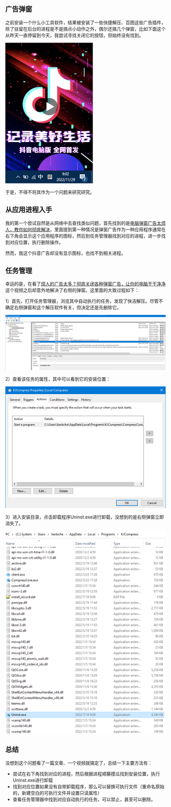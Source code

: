 ## 广告弹窗

之前安装一个什么小工具软件，结果被安装了一些快捷解压、百图这些广告插件，除了驻留在后台的进程是不是搞点小动作之外，偶尔还搞几个弹窗，比如下面这个从昨天一直停留到今天，我尝试寻找关闭它的按钮，但始终没有找到。

![](./guanggao.png)

于是，不得不将其作为一个问题来研究研究。


## 从应用进程入手

我的第一个尝试自然是从网络中去查找类似问题，首先找到的是[电脑弹窗广告太烦人，教你如何彻底解决](https://www.51cto.com/article/679668.html)，里面提到第一种情况是弹窗广告作为一种应用程序通常在右下角会显示这个应用程序的图标，然后到任务管理器找到对应的进程，进一步找到对应位置，执行删除操作。

然而，我这个抖音广告却没有显示图标，也找不到相关进程。


## 任务管理

幸运的是，在看了[烦人的广告太多？彻底关闭各种弹窗广告，让你的电脑干干净净](https://www.youtube.com/watch?v=qTbeQ-s8MmM)这个视频之后却意外地解决了右侧的弹窗。这里面的大致过程如下：

1）首先，打开任务管理器，浏览其中自动执行的任务，发现了快洁解压。尽管不确定右侧弹窗和这个解压软件有关，但决定还是先删除它。

![](./kuaijie.png)

2）查看该任务的属性，其中可以看到它的安装位置：

![](./kuaijie_property.png)

3）进入安装目录，点击卸载程序Uninst.exe进行卸载，没想到的是右侧弹窗立即消失了。

![](./kuaijie_uninst.png)


## 总结

没想到这个问题看了一篇文章、一个视频就搞定了，总结一下主要方法有：

- 尝试在右下角找到对应的进程，然后根据进程顺藤摸瓜找到安装位置，执行Uninst.exe进行卸载
- 找到对应位置如果没有自带卸载程序，那么可以替换可执行文件（重命名原始的，新建空白的可执行文件并设置只读属性）
- 查看任务管理器中找到对应自动执行的任务，可以禁止，甚至可以删除。